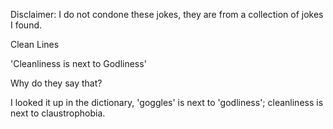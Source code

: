 Disclaimer: I do not condone these jokes, they are from a collection of jokes I found.

Clean Lines

'Cleanliness is next to Godliness'

Why do they say that?

I looked it up in the dictionary, 'goggles' is next to 'godliness'; cleanliness is next to claustrophobia.

